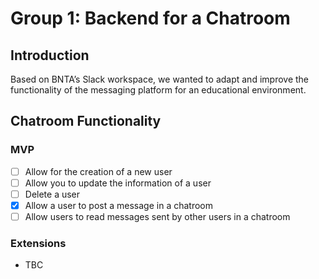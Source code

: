# Group 1: Backend for a Chatroom

## Introduction 
Based on BNTA’s Slack workspace, we wanted to adapt and improve the functionality of the messaging platform for an educational environment.

## Chatroom Functionality

### MVP
- [ ] Allow for the creation of a new user
- [ ] Allow you to update the information of a user
- [ ] Delete a user
- [X] Allow a user to post a message in a chatroom
- [ ] Allow users to read messages sent by other users in a chatroom

### Extensions
- TBC


